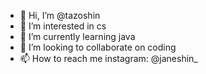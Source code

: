 - 👋 Hi, I’m @tazoshin
- 👀 I’m interested in cs
- 🌱 I’m currently learning java
- 💞️ I’m looking to collaborate on coding
- 📫 How to reach me instagram: @janeshin_

<!---
tazoshin/tazoshin is a ✨ special ✨ repository because its `README.md` (this file) appears on your GitHub profile.
You can click the Preview link to take a look at your changes.
--->
